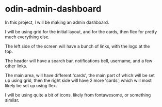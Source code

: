 # odin-admin-dashboard

In this project, I will be making an admin dashboard.

I will be using grid for the initial layout, and for the cards, then flex
for pretty much everything else.

The left side of the screen will have a bunch of links, with the logo
at the top. 

The header will have a search bar, notifications bell, username, and
a few other links.

The main area, will have different 'cards', the main part of which will be
set up using grid, then the right side will have 2 more 'cards', which will
most likely be set up using flex.

I will be using quite a bit of icons, likely from fontawesome, or something
similar.
